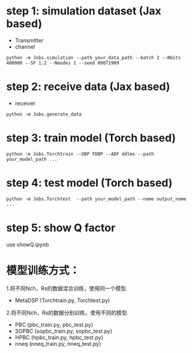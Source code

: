 # step 1: simulation dataset (Jax based)
- Transmitter
- channel
```
python -m Jobs.simulation --path your_data_path --batch 2 --Nbits 400000 --SF 1.2 --Nmodes 1 --seed 09071909
```

# step 2: receive data (Jax based)
- receiver
```
python -m Jobs.generate_data
```

# step 3: train model (Torch based)
```
python -m Jobs.Torchtrain --DBP FDBP --ADF ddlms --path your_model_path ...
```

# step 4: test model (Torch based)
```
python -m Jobs.Torchtest  --path your_model_path --name output_name ...
```

# step 5: show Q factor 
use showQ.ipynb



# 模型训练方式：
1.将不同Nch，Rs的数据混合训练，使用同一个模型.
- MetaDSP (Torchtrain.py, Torchtest.py)

2.将不同Nch，Rs的数据分别训练，使用不同的模型.
- PBC (pbc_train.py, pbc_test.py)
- SOPBC (sopbc_train.py, sopbc_test.py)
- HPBC (hpbc_train.py, hpbc_test.py)
- nneq (nneq_train.py, nneq_test.py)